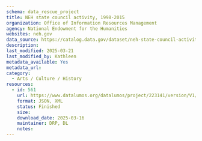 ```yaml
---
schema: data_rescue_project 
title: NEH state council activity, 1998-2015
organization: Office of Information Resources Management
agency: National Endowment for the Humanities
websites: neh.gov
data_source: https://catalog.data.gov/dataset/neh-state-council-activity-1998-2015
description: 
last_modified: 2025-03-21
last_modified_by: Kathleen
metadata_available: Yes
metadata_url: 
category:
  - Arts / Culture / History
resources:
  - id: 561
    url: https://www.datalumos.org/datalumos/project/223141/version/V1/view
    format: JSON, XML
    status: Finished
    size: 
    download_date: 2025-03-16
    maintainer: DRP, DL
    notes: 
---
```

